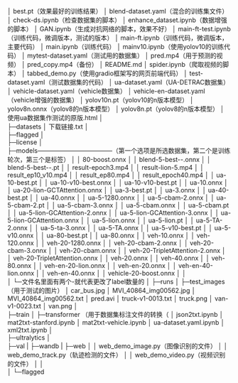│  best.pt（效果最好的训练结果）
│  blend-dataset.yaml（混合的训练集文件）
│  check-ds.ipynb（检查数据集的脚本）
│  enhance_dataset.ipynb（数据增强的脚本）
│  GAN.ipynb（生成对抗网络的脚本，效果不好）
│  main-ft-test.ipynb（训练代码，微调版本，测试的版本）
│  main-ft.ipynb（训练代码，微调版本，主要代码）
│  main.ipynb（训练代码）
│  mainv10.ipynb（使用yolov10的训练代码）
│  mytest-dataset.yaml（测试用的数据集）
│  pred.mp4（用于预测的视频）
│  pred_copy.mp4（备份）
│  README.md
│  spider.ipynb（爬取视频的脚本）
│  tabbed_demo.py（使用gradio框架写的网页前端代码）
│  test-dataset.yaml（测试数据集的代码）
│  ua-dataset.yaml（UA-DETRAC数据集）
│  vehicle-dataset.yaml（vehicle数据集）
│  vehicle-en-dataset.yaml（vehicle增强的数据集）
│  yolov10n.pt（yolov10的n版本模型）
│  yolov8n.onnx（yolov8的n版本模型）
│  yolov8n.pt（yolov8的n版本模型）
│  使用ua数据集作测试的原版.html
│  
├─datasets
│      下载链接.txt
│      
├─flagged
│             
├─license
│      
├─models————————————（第一个选项是所选数据集，第二个是训练轮次，第三个是标签）
│  │  80-boost.onnx
│  │  blend-5-best--.onnx
│  │  blend-5-best--.pt
│  │  result-epoch3.mp4
│  │  result-lion-5.mp4
│  │  result_ep10_v10.mp4
│  │  result_ep80.mp4
│  │  result_epoch40.mp4
│  │  ua-10-best.pt
│  │  ua-10-v10-best.onnx
│  │  ua-10-v10-best.pt
│  │  ua-10.onnx
│  │  ua-20-lion-GCTAttention.onnx
│  │  ua-3-best.pt
│  │  ua-3.onnx
│  │  ua-40-best.pt
│  │  ua-40.onnx
│  │  ua-5-1280.onnx
│  │  ua-5-cbam-2.onnx
│  │  ua-5-cbam-2.pt
│  │  ua-5-cbam-3.onnx
│  │  ua-5-cbam.onnx
│  │  ua-5-cbam.pt
│  │  ua-5-lion-GCAttention-2.onnx
│  │  ua-5-lion-GCAttention-3.onnx
│  │  ua-5-lion-GCAttention.onnx
│  │  ua-5-lion.onnx
│  │  ua-5-lion.pt
│  │  ua-5-TA-2.onnx
│  │  ua-5-ta-3.onnx
│  │  ua-5-TA.onnx
│  │  ua-5-v10-best.pt
│  │  ua-5-v10.onnx
│  │  ua-80-best.pt
│  │  ua-80.onnx
│  │  veh-10.onnx
│  │  veh-120.onnx
│  │  veh-20-1280.onnx
│  │  veh-20-cbam-2.onnx
│  │  veh-20-cbam-3.onnx
│  │  veh-20-cbam.onnx
│  │  veh-20-TripletAttention-2.onnx
│  │  veh-20-TripletAttention.onnx
│  │  veh-20.onnx
│  │  veh-40.onnx
│  │  veh-80.onnx
│  │  veh-en-20-lion.onnx
│  │  veh-en-20.onnx
│  │  veh-en-40-lion.onnx
│  │  veh-en-40.onnx
│  │  vehicle-20-boost.onnx
│  │  
│  └─文件名里面有两个-就代表更改了label数量的
│
├─runs
│
├─test_images（用于测试的图片）
│      car_bus.jpg
│      MVI_40864_img00562.jpg
│      MVI_40864_img00562.txt
│      pred.avi
│      truck-v1-0013.txt
│      truck.png
│      van-v1-0023.txt
│      van.png
│      
├─train
│
├─transformer （用于数据集标注文件的转换（
│      json2txt.ipynb
│      mat2txt-stanford.ipynb
│      mat2txt-vehicle.ipynb
│      ua-dataset.yaml.ipynb
│      xml2txt.ipynb
│      
├─ultralytics
│          
├─val
|
├─wandb
|
├─web
│  │  web_demo_image.py（图像识别的文件）
│  │  web_demo_track.py（轨迹检测的文件）
│  │  web_demo_video.py（视频识别的文件）
│  │  
│  └─flagged
